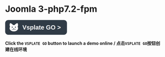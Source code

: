 # Joomla 3-php7.2-fpm

<a href="https://www.vsplate.com/?docker-compose=https://github.com/vsplate/dcenvs/joomla/3-php7.2-fpm"><img alt="VSPLATE GO" src="https://raw.githubusercontent.com/vsplate/images/master/vsgo_btn.png" width="200px"></a>

**Click the `VSPLATE GO` button to launch a demo online / 点击`VSPLATE GO`按钮创建在线环境**